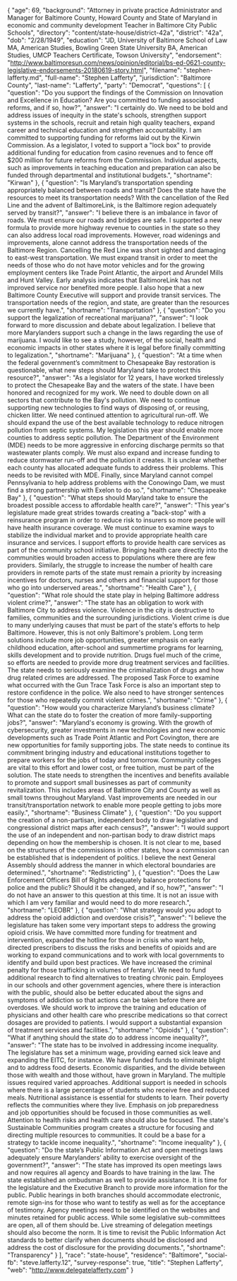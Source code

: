 {
  "age": 69,
  "background": "Attorney in private practice Administrator and Manager for Baltimore County, Howard County and State of Maryland in economic and community development Teacher in Baltimore City Public Schools",
  "directory": "content/state-house/district-42a",
  "district": "42a",
  "dob": "2/28/1949",
  "education": "JD, University of Baltimore School of Law MA, American Studies, Bowling Green State University BA, American Studies, UMCP Teachers Certificate, Towson University",
  "endorsement": "http://www.baltimoresun.com/news/opinion/editorial/bs-ed-0621-county-legislative-endorsements-20180619-story.html",
  "filename": "stephen-lafferty.md",
  "full-name": "Stephen Lafferty",
  "jurisdiction": "Baltimore County",
  "last-name": "Lafferty",
  "party": "Democrat",
  "questions": [
    {
      "question": "Do you support the findings of the Commission on Innovation and Excellence in Education? Are you committed to funding associated reforms, and if so, how?",
      "answer": "I certainly do.  We need to be bold and address issues of inequity in the state's schools, strengthen support systems in the schools, recruit and retain high quality teachers, expand career and technical education and strengthen accountability. I am committed to supporting funding for reforms laid out by the Kirwin Commission. As a legislator, I voted to support a \"lock box\" to provide additional funding for education from casino revenues and to fence off $200 million for future reforms from the Commission. Individual aspects, such as improvements in teaching education and preparation can also be funded through departmental and institutional budgets.",
      "shortname": "Kirwan"
    },
    {
      "question": "Is Maryland’s transportation spending appropriately balanced between roads and transit? Does the state have the resources to meet its transportation needs? With the cancellation of the Red Line and the advent of BaltimoreLink, is the Baltimore region adequately served by transit?",
      "answer": "I believe there is an imbalance in favor of roads.  We must ensure our roads and bridges are safe. I supported a new formula to provide more highway revenue to counties in the state so they can also address local road improvements.  However, road widenings and improvements, alone cannot address the transportation needs of the Baltimore Region.  Cancelling the Red Line was short sighted and damaging to east-west transportation.  We must expand transit in order to meet the needs of those who  do not have motor vehicles and for the growing employment centers like Trade Point Atlantic, the airport and Arundel Mills and Hunt Valley. Early analysis indicates that BaltimoreLink has not improved service nor benefited more people. I also hope that a new Baltimore County Executive will support and provide transit services. The transportation needs of the region, and state, are greater than the resources we currently have.",
      "shortname": "Transportation"
    },
    {
      "question": "Do you support the legalization of recreational marijuana?",
      "answer": "I look forward to more discussion and debate about legalization. I believe that more Marylanders support such a change in the laws regarding the use of marijuana. I would like to see a study, however, of the social, health and economic impacts in other states where it is legal before finally committing to legalization.",
      "shortname": "Marijuana"
    },
    {
      "question": "At a time when the federal government’s commitment to Chesapeake Bay restoration is questionable, what new steps should Maryland take to protect this resource?",
      "answer": "As a legislator for 12 years, I have worked tirelessly to protect the Chesapeake Bay and the waters of the state.  I have been honored and recognized for my work. We need to double down on all sectors that contribute to the Bay's pollution.  We need to continue supporting new technologies to find ways of disposing of, or reusing, chicken litter. We need continued attention to agricultural run-off. We should expand the use of the best available technology to reduce nitrogen pollution from septic systems. My legislation this year should enable more counties to address septic pollution.  The Department of the Environment (MDE) needs to be more aggressive in enforcing discharge permits so that wastewater plants comply.   We must also expand and increase funding to reduce stormwater run-off and the pollution it creates. It is unclear whether each county has allocated adequate funds to address their problems.   This needs to be revisited with MDE. Finally, since Maryland cannot compel Pennsylvania to help address problems with the Conowingo Dam, we must find a strong partnership with Exelon to do so.",
      "shortname": "Chesapeake Bay"
    },
    {
      "question": "What steps should Maryland take to ensure the broadest possible access to affordable health care?",
      "answer": "This year's legislature made great strides towards creating a \"back-stop\" with a reinsurance program in order to reduce risk to insurers so more people will have health insurance coverage. We must continue to examine ways to stabilize the individual market and to provide appropriate health care insurance and services.  I support efforts to provide health care services as part of the community school initiative.  Bringing health care directly into the communities would broaden access to populations where there are few providers. Similarly, the struggle to increase the number of health care providers in remote parts of the state must remain a priority by increasing incentives for doctors, nurses and others and financial support for those who go into underserved areas.",
      "shortname": "Health Care"
    },
    {
      "question": "What role should the state play in helping Baltimore address violent crime?",
      "answer": "The state has an obligation to work with Baltimore City to address violence. Violence in the city is destructive to families, communities and the surrounding jurisdictions. Violent crime is due to many underlying causes that must be part of the state's efforts to help Baltimore. However, this is not only Baltimore's problem.  Long term solutions include more job opportunities, greater emphasis on early childhood education, after-school and summertime programs for learning, skills development and to provide nutrition. Drugs fuel much of the crime, so efforts are needed to provide more drug treatment services and facilities. The state needs to seriously examine the criminalization of drugs and how drug related crimes are addressed. The proposed Task Force to examine what occurred with the Gun Trace Task Force is also an important step to restore confidence in the police. We also need to have stronger sentences for those who repeatedly commit violent crimes.",
      "shortname": "Crime"
    },
    {
      "question": "How would you characterize Maryland’s business climate? What can the state do to foster the creation of more family-supporting jobs?",
      "answer": "Maryland's economy is growing.  With the growth of cybersecurity, greater investments in new technologies and new economic developments such as Trade Point Atlantic and Port Covington, there are new opportunities for family supporting jobs. The state needs to continue its commitment bringing industry and educational institutions together to prepare workers for the jobs of today and tomorrow.  Community colleges are vital to this effort and lower cost, or free tuition, must be part of the solution. The state needs to strengthen the incentives and benefits available to promote and support small businesses as part of community revitalization.  This includes areas of Baltimore City and County as well as small towns throughout Maryland. Vast improvements are needed in our transit/transportation network to enable more people getting to jobs more easily.",
      "shortname": "Business Climate"
    },
    {
      "question": "Do you support the creation of a non-partisan, independent body to draw legislative and congressional district maps after each census?",
      "answer": "I would support the use of an independent and non-partisan body to draw district maps depending on how the membership is chosen. It is not clear to me, based on the structures of the commissions in other states, how a commission can be established that is independent of politics.  I believe the next General Assembly should address the manner in which electoral boundaries are determined.",
      "shortname": "Redistricting"
    },
    {
      "question": "Does the Law Enforcement Officers Bill of Rights adequately balance protections for police and the public? Should it be changed, and if so, how?",
      "answer": "I do not have an answer to this question at this time.  It is not an issue with which I am very familiar and would need to do more research.",
      "shortname": "LEOBR"
    },
    {
      "question": "What strategy would you adopt to address the opioid addiction and overdose crisis?",
      "answer": "I believe the legislature has taken some very important steps to address the growing opioid crisis. We have committed more funding for treatment and intervention, expanded the hotline for those in crisis who want help, directed prescribers to discuss the risks and benefits of opioids and are working to expand communications and to work with local governments to identify and build upon best practices. We have increased the criminal penalty for those trafficking in volumes of fentanyl.  We need to fund additional research to find alternatives to treating chronic pain.  Employees in our schools and other government agencies, where there is interaction with the public, should also be better educated about the signs and symptoms of addiction so that actions can be taken before there are overdoses.  We should work to improve the training and education of physicians and other health care who prescribe medications so that correct dosages are provided to patients. I would support a substantial expansion of treatment services and facilities.",
      "shortname": "Opioids"
    },
    {
      "question": "What if anything should the state do to address income inequality?",
      "answer": "The state has to be involved in addressing income inequality.  The legislature has set a minimum wage, providing earned sick leave and expanding the EITC, for instance. We have funded funds to eliminate blight and to address food deserts. Economic disparities, and the divide between those with wealth and those without, have grown in Maryland.  The multiple issues required varied approaches. Additional support is needed in schools where there is a large percentage of students who receive free and reduced meals.  Nutritional assistance is essential for students to learn. Their poverty reflects the communities where they live.  Emphasis on job preparedness and job opportunities should be focused in those communities as well.  Attention to health risks and health care should also be focused.  The state's Sustainable Communities program creates a structure for focusing and directing multiple resources to communities. It could be a base for a strategy to tackle income inequality.",
      "shortname": "Income inequality"
    },
    {
      "question": "Do the state’s Public Information Act and open meetings laws adequately ensure Marylanders’ ability to exercise oversight of the government?",
      "answer": "The state has improved its open meetings laws and now requires all agency and Boards to have training in the law.  The state established an ombudsman as well to provide assistance.  It is time for the legislature and the Executive Branch to provide more information for the public. Public hearings in both branches should accommodate electronic, remote sign-ins for those who want to testify as well as for the acceptance of testimony. Agency meetings need to be identified on the websites and minutes retained for public access.  While some legislative sub-committees are open, all of them should be. Live streaming of delegation meetings should also become the norm.  It is time to revisit the Public Information Act standards to better clarify when documents should be disclosed and address the cost of disclosure for the providing documents.",
      "shortname": "Transparency"
    }
  ],
  "race": "state-house",
  "residence": "Baltimore",
  "social-fb": "steve.lafferty.12",
  "survey-response": true,
  "title": "Stephen Lafferty",
  "web": "http://www.delegatelafferty.com"
}
